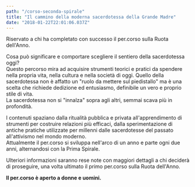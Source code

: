```yaml
---
path: "/corso-seconda-spirale"
title: "Il cammino della moderna sacerdotessa della Grande Madre"
date: "2018-01-22T22:01:06.037Z"
---
```


Riservato a chi ha completato con successo il per.corso sulla Ruota dell'Anno.

Cosa può significare e comportare scegliere il sentiero della sacerdotessa oggi?  
Questo percorso mira ad acquisire strumenti teorici e pratici da spendere nella propria vita, nella cultura e nella società di oggi. Quello della sacerdotessa non è affatto un "ruolo da mettere sul piedistallo" ma è una scelta che richiede dedizione ed entusiasmo, definibile un vero e proprio stile di vita.  
La sacerdotessa non si "innalza" sopra agli altri, semmai scava più in profondità.

I contenuti spaziano dalla ritualità pubblica e privata all'apprendimento di strumenti per costruire relazioni più efficaci, dalla sperimentazione di antiche pratiche utilizzate per millenni dalle sacerdotesse del passato all'attivismo nel mondo moderno.  
Attualmente il per.corso si sviluppa nell'arco di un anno e parte ogni due anni, alternandosi con la Prima Spirale.

Ulteriori informazioni saranno rese note con maggiori dettagli a chi deciderà di proseguire, una volta ultimato il primo per.corso sulla Ruota dell'Anno.

**Il per.corso è aperto a donne e uomini.**
